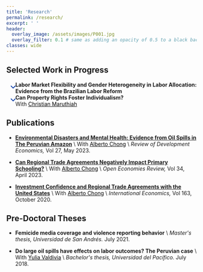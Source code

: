```yaml
---
title: 'Research'
permalink: /research/
excerpt: ' '
header:
  overlay_image: /assets/images/P001.jpg
  overlay_filter: 0.1 # same as adding an opacity of 0.5 to a black background
classes: wide
---
```


<html>
<head>
<style>
 details> summary {
    list-style-type: none; /* This removes the default arrow */
    cursor: pointer;
    position: relative;
    margin-left: 24px;
}
details> summary:before, details[open]> summary:before {
    content: '';
    position: absolute;
    width: 30px;
    height: 30px;
    left: -21px;
    background-image: url("data:image/svg+xml,%3Csvg width='14' height='9' viewBox='0 0 14 9' fill='none' xmlns='http://www.w3.org/2000/svg'%3E%3Cpath d='M1 1.5L7 7.5L13 1.5' stroke='%230039A6' stroke-width='2'/%3E%3C/svg%3E%0A");
    background-repeat: no-repeat;
    background-position: center center;
    transition: .2s;
}
details[open]> summary:before {
    transform: rotate(180deg);
}
</style>
</head>
</html>

## Selected Work in Progress
<details>
    <summary><b>Labor Market Flexibility and Gender Heterogeneity in Labor Allocation: Evidence from the Brazilian Labor Reform</b></summary>
    <p align="justify" style="margin:24px"><br><b>Abstract.-</b> Does greater flexibility create job opportunities and improve labor allocation? Within the context of high regulation costs that impose constraints on working hours, I investigate how firms and workers respond to the 2017 Brazilian labor reform, a policy that removed constraints on flexible work schedules. Leveraging matched employer-employee data and firm-level variation on hours worked, I show that this policy change led to an increase in employment, especially in part-time positions. Notably, women experienced greater employment gains. At the state level, I observe that while the reform did not significantly impact unemployment rates, it contributed to reduce informality, which accounted for 40% of the workforce in 2016. Gender-specific analysis suggests that this effect is mostly driven by men transitioning from informal to formal employment, whereas women seem to reallocate within the formal market. These findings highlight the interplay between labor market flexibility and gender disparities, emphasizing the potential of such reforms to reshape employment allocation. The case of the Brazilian reform provides a more nuanced view when informality is taken into account. 	
    </p>
</details>

<details>
  <summary><b>Can Property Rights Foster Individualism?</b><br>
  With <a href="https://christian-maruthiah.com/" style="color: black; text-decoration: underline;">Christian Maruthiah</a>
  </summary>
    <p align="justify"><br><b>Abstract.-</b> Individualism has been shown to have important economic, social and political consequences. This project examines whether individualism can be fostered by government policy, the degree to which it persists across generations, and its long-run implications for local economic development. We study these questions in the context of an ambitious land allotment programme targeting Native Americans in the early-20th century, using a range of historical and contemporary data sources. At the individual-level, we examine the effects of allotment on naming practices, intermarriage, participation in Native American civil rights associations, and location choice among descendants up to 100 years later. In order to document the long-term political and social consequences of allotment at the reservation-level, we construct new datasets on public goods provision, the occurence of and issues raised in local public meetings, and the content of modern tribal constitutions.	
    </p>
</details>
 
## Publications

* **[Environmental Disasters and Mental Health: Evidence from Oil Spills in The Peruvian Amazon](https://doi.org/10.1111/rode.12955)** \\
  With <a href="https://aysps.gsu.edu/profile/alberto-chong/" style="color: black; text-decoration: underline;">Alberto Chong</a> \\
  _Review of Development Economics,_
  Vol 27, May 2023. 

* **[Can Regional Trade Agreements Negatively Impact Primary Schooling?](https://doi.org/10.1007/s11079-022-09674-6)** \\
  With <a href="https://aysps.gsu.edu/profile/alberto-chong/" style="color: black; text-decoration: underline;">Alberto Chong</a> \\
  _Open Economies Review,_
  Vol 34, April 2023. 

* **[Investment Confidence and Regional Trade Agreements with the United States](https://doi.org/10.1016/j.inteco.2020.05.001)** \\
  With <a href="https://aysps.gsu.edu/profile/alberto-chong/" style="color: black; text-decoration: underline;">Alberto Chong</a> \\
  _International Economics,_
  Vol 163, October 2020. 


## Pre-Doctoral Theses

* **Femicide media coverage and violence reporting behavior** \\
  _Master's thesis, Universidad de San Andrés._
  July 2021. <a href="https://repositorio.udesa.edu.ar/jspui/bitstream/10908/18510/1/%5bP%5d%5bW%5d%20T.M.%20Eco.%20Srebot%20Roeder%2c%20Carla%20Mar%c3%ada.pdf"><i class="fas fa-fw fa-file-pdf zoom" style="font-size:24px;color:#0099cc" aria-hidden="true"></i></a>

* **Do large oil spills have effects on labor outcomes? The Peruvian case** \\
  With <a href="https://pe.linkedin.com/in/yulia-valdivia-rivera-30596" style="color: black; text-decoration: underline;">Yulia Valdivia</a> \\
  _Bachelor's thesis, Universidad del Pacífico._
  July 2018. <a href="https://repositorio.up.edu.pe/bitstream/handle/11354/3006/DI17.pdf?sequence=1&isAllowed=y"><i class="fas fa-fw fa-file-pdf zoom" style="font-size:24px;color:#0099cc" aria-hidden="true"></i></a>
